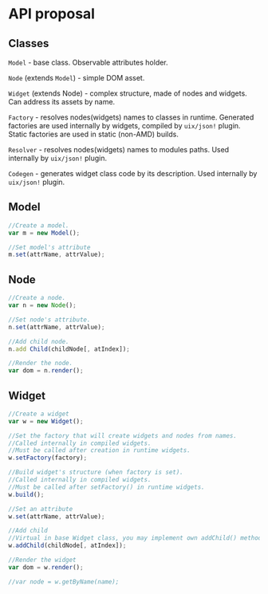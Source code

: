 # API proposal

## Classes

`Model` - base class. Observable attributes holder.

`Node` (extends `Model`) - simple DOM asset.

`Widget` (extends Node) - complex structure, made of nodes and widgets. Can address its assets by name.

`Factory` - resolves nodes(widgets) names to classes in runtime.
Generated factories are used internally by widgets, compiled by `uix/json!` plugin.
Static factories are used in static (non-AMD) builds.

`Resolver` - resolves nodes(widgets) names to modules paths. Used internally by `uix/json!` plugin.

`Codegen` - generates widget class code by its description. Used internally by `uix/json!` plugin.


## Model

```javascript
//Create a model.
var m = new Model();

//Set model's attribute
m.set(attrName, attrValue);
```

## Node

```javascript
//Create a node.
var n = new Node();

//Set node's attribute.
n.set(attrName, attrValue);

//Add child node.
n.add Child(childNode[, atIndex]);

//Render the node.
var dom = n.render();
```

## Widget

```javascript
//Create a widget
var w = new Widget();

//Set the factory that will create widgets and nodes from names.
//Called internally in compiled widgets.
//Must be called after creation in runtime widgets.
w.setFactory(factory);

//Build widget's structure (when factory is set).
//Called internally in compiled widgets.
//Must be called after setFactory() in runtime widgets.
w.build();

//Set an attribute
w.set(attrName, attrValue);

//Add child
//Virtual in base Widget class, you may implement own addChild() method.
w.addChild(childNode[, atIndex]);

//Render the widget
var dom = w.render();

//var node = w.getByName(name);
```